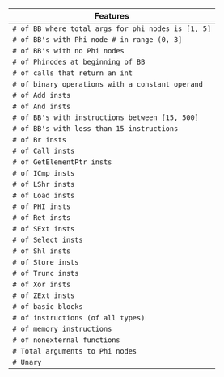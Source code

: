 |Features|
|------------|
| `# of BB where total args for phi nodes is [1, 5]`|
| `# of BB's with Phi node # in range (0, 3]`|
| `# of BB's with no Phi nodes`|
| `# of Phinodes at beginning of BB`|
| `# of calls that return an int`|
| `# of binary operations with a constant operand`|
| `# of Add insts `|
| `# of And insts`|
| `# of BB's with instructions between [15, 500]`|
| `# of BB's with less than 15 instructions`|
| `# of Br insts`|
| `# of Call insts`|
| `# of GetElementPtr insts`|
| `# of ICmp insts`|
| `# of LShr insts`|
| `# of Load insts`|
| `# of PHI insts`|
| `# of Ret insts`|
| `# of SExt insts`|
| `# of Select insts`|
| `# of Shl insts`|
| `# of Store insts`|
| `# of Trunc insts`|
| `# of Xor insts`|
| `# of ZExt insts`|
| `# of basic blocks`|
| `# of instructions (of all types)`|
| `# of memory instructions`|
| `# of nonexternal functions`|
| `# Total arguments to Phi nodes`|
| `# Unary`|
